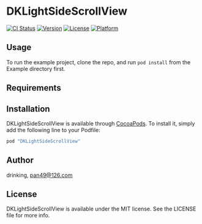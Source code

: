 # DKLightSideScrollView

[![CI Status](http://img.shields.io/travis/drinking/DKLightSideScrollView.svg?style=flat)](https://travis-ci.org/drinking/DKLightSideScrollView)
[![Version](https://img.shields.io/cocoapods/v/DKLightSideScrollView.svg?style=flat)](http://cocoapods.org/pods/DKLightSideScrollView)
[![License](https://img.shields.io/cocoapods/l/DKLightSideScrollView.svg?style=flat)](http://cocoapods.org/pods/DKLightSideScrollView)
[![Platform](https://img.shields.io/cocoapods/p/DKLightSideScrollView.svg?style=flat)](http://cocoapods.org/pods/DKLightSideScrollView)

## Usage

To run the example project, clone the repo, and run `pod install` from the Example directory first.

## Requirements

## Installation

DKLightSideScrollView is available through [CocoaPods](http://cocoapods.org). To install
it, simply add the following line to your Podfile:

```ruby
pod "DKLightSideScrollView"
```

## Author

drinking, pan49@126.com

## License

DKLightSideScrollView is available under the MIT license. See the LICENSE file for more info.
